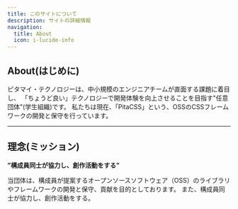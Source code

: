 ```yaml
---
title: このサイトについて  
description: サイトの詳細情報
navigation:
  title: About
  icon: i-lucide-info
---
```


## About(はじめに)
ピタマイ・テクノロジーは、中小規模のエンジニアチームが直面する課題に着目し、
「ちょうど良い」テクノロジーで開発体験を向上させることを目指す"任意団体"(学生組織)です。
私たちは現在、「PitaCSS」という、OSSのCSSフレームワークの開発と保守を行っています。

***

## 理念(ミッション)

**”構成員同士が協力し、創作活動をする”**

当団体は、構成員が提案するオープンソースソフトウェア（OSS）のライブラリやフレームワークの開発と保守、貢献を目的としております。
また、構成員同士が協力し、創作活動をする。